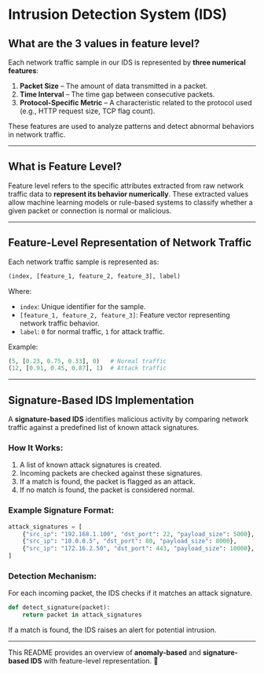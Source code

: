 # Intrusion Detection System (IDS)

## **What are the 3 values in feature level?**
Each network traffic sample in our IDS is represented by **three numerical features**:
1. **Packet Size** – The amount of data transmitted in a packet.
2. **Time Interval** – The time gap between consecutive packets.
3. **Protocol-Specific Metric** – A characteristic related to the protocol used (e.g., HTTP request size, TCP flag count).

These features are used to analyze patterns and detect abnormal behaviors in network traffic.

---

## **What is Feature Level?**
Feature level refers to the specific attributes extracted from raw network traffic data to **represent its behavior numerically**.
These extracted values allow machine learning models or rule-based systems to classify whether a given packet or connection is normal or malicious.

---

## **Feature-Level Representation of Network Traffic**
Each network traffic sample is represented as:
```python
(index, [feature_1, feature_2, feature_3], label)
```
Where:
- `index`: Unique identifier for the sample.
- `[feature_1, feature_2, feature_3]`: Feature vector representing network traffic behavior.
- `label`: `0` for normal traffic, `1` for attack traffic.

Example:
```python
(5, [0.23, 0.75, 0.33], 0)   # Normal traffic
(12, [0.91, 0.45, 0.87], 1)  # Attack traffic
```
---

## **Signature-Based IDS Implementation**
A **signature-based IDS** identifies malicious activity by comparing network traffic against a predefined list of known attack signatures.

### **How It Works:**
1. A list of known attack signatures is created.
2. Incoming packets are checked against these signatures.
3. If a match is found, the packet is flagged as an attack.
4. If no match is found, the packet is considered normal.

### **Example Signature Format:**
```python
attack_signatures = [
    {"src_ip": "192.168.1.100", "dst_port": 22, "payload_size": 5000},
    {"src_ip": "10.0.0.5", "dst_port": 80, "payload_size": 8000},
    {"src_ip": "172.16.2.50", "dst_port": 443, "payload_size": 10000},
]
```

### **Detection Mechanism:**
For each incoming packet, the IDS checks if it matches an attack signature.
```python
def detect_signature(packet):
    return packet in attack_signatures
```
If a match is found, the IDS raises an alert for potential intrusion.

---
This README provides an overview of **anomaly-based** and **signature-based IDS** with feature-level representation. 🚀

